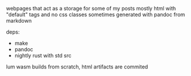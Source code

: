 webpages that act as a storage for some of my posts
mostly html with "default" tags and no css classes
sometimes generated with pandoc from markdown

deps:
* make
* pandoc
* nightly rust with std src

lum wasm builds from scratch, html artifacts are commited 